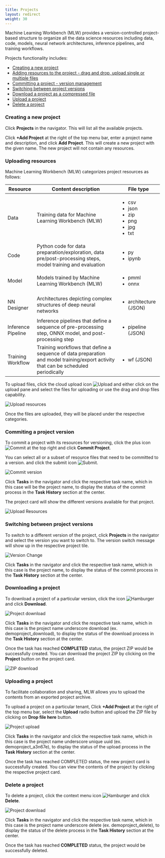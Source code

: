 ```yaml
---
title: Projects
layout: redirect
weight: 30
---
```


Machine Learning Workbench (MLW) provides a version-controlled project-based structure to organize all the data science resources including data, code, models, neural network architectures, inference pipelines, and training workflows.

Projects functionality includes:

* [Creating a new project](#creating-a-new-project)
* [Adding resources to the project - drag and drop, upload single or multiple files](#uploading-resources)
* [Committing a project - version management](#commiting-a-project-version)
* [Switching between project versions](#switch-project-version)
* [Download a project as a compressed file](#download-a-project)
* [Upload a project](#upload-a-project)
* [Delete a project](#delete-a-project)

### Creating a new project

Click **Projects** in the navigator. This will list all the available projects.

Click **+Add Project** at the right of the top menu bar, enter a project name and description, and click **Add Project**. This will create a new project with the given name. The new project will not contain any resources.

### Uploading resources

Machine Learning Workbench (MLW) categorizes project resources as follows:

| Resource | Content description | File type |
|-----     |-----        |-----      |
| Data | Training data for Machine Learning Workbench (MLW) | <ul><li>csv</li><li>json</li><li>zip</li><li>png</li><li>jpg</li><li>txt</li></ul> |
| Code | Python code for data preparation/exploration, data pre/post-processing steps, model training and evaluation | <ul><li>py</li><li>ipynb</li></ul> |
| Model | Models trained by Machine Learning Workbench (MLW) | <ul><li>pmml</li><li>onnx</li></ul> |
| NN Designer | Architectures depicting complex structures of deep neural networks | <ul><li>architecture (JSON)</li></ul> |
| Inference Pipeline | Inference pipelines that define a sequence of pre-processing step, ONNX model, and post-processing step | <ul><li>pipeline (JSON)</li></ul> |
| Training Workflow | Training workflows that define a sequence of data preparation and model training/export activity that can be scheduled periodically | <ul><li>wf (JSON)</li></ul> |

To upload files, click the cloud upload icon <img src="/images/zementis/mlw-upload-icon.png" alt="Upload" style="display:inline-block; margin:0"> and either click on the upload pane and select the files for uploading or use the drag and drop files capability.

![Upload resources](/images/zementis/mlw-app-upload-resources.png)

Once the files are uploaded, they will be placed under the respective categories.

### Commiting a project version

To commit a project with its resources for versioning, click the plus icon <img src="/images/zementis/mlw-commit-add-icon.png" alt="Commit" style="display:inline-block; margin:0"> at the top right and click **Commit Project**.

You can select all or a subset of resource files that need to be committed to a version. and click the submit icon <img src="/images/zementis/mlw-submit-icon.png" alt="Submit" style="display:inline-block; margin:0">.

![Commit version](/images/zementis/mlw-app-project-commit-select.png)

Click **Tasks** in the navigator and click the respective task name, which in this case will be the project name, to display the status of the commit process in the **Task History** section at the center.

The project card will show the different versions available for that project.

![Upload Resources](/images/zementis/mlw-app-project-version.png)

### Switching between project versions

To switch to a different version of the project, click **Projects** in the navigator and select the version you want to switch to. The version switch message will show up in the respective project tile.

![Version Change](/images/zementis/mlw-app-project-version-change.png)

Click **Tasks** in the navigator and click the respective task name, which in this case is the project name, to display the status of the commit process in the **Task History** section at the center.

### Downloading a project

To download a project of a particular version, click the icon <img src="/images/zementis/mlw-hamburger-icon.png" alt="Hamburger" style="display:inline-block; margin:0"> and click **Download**.

![Project download](/images/zementis/mlw-app-project-download.png)

Click **Tasks** in the navigator and click the respective task name, which in this case is the project name underscore download (ex. demoproject_download), to display the status of the download process in the **Task History** section at the center.

Once the task has reached **COMPLETED** status, the project ZIP would be successfully created. You can download the project ZIP by clicking on the **Project** button on the project card.

![ZIP download](/images/zementis/mlw-app-project-download-zip.png)


### Uploading a project

To facilitate collaboration and sharing, MLW allows you to upload the contents from an exported project archive.

To upload a project on a particular tenant, Click **+Add Project** at the right of the top menu bar, select the **Upload** radio button and upload the ZIP file by clicking on **Drop file here** button.

![Project upload](/images/zementis/mlw-app-project-upload.png)

Click **Tasks** in the navigator and click the respective task name, which in this case is the project name underscore unique uuid (ex. demoproject_a3n67e), to display the status of the upload process in the **Task History** section at the center.

Once the task has reached COMPLETED status, the new project card is successfully created. You can view the contents of the project by clicking the respective project card.

### Delete a project

To delete a project, click the context menu icon <img src="/images/zementis/mlw-hamburger-icon.png" alt="Hamburger" style="display:inline-block; margin:0"> and click **Delete**.

![Project download](/images/zementis/mlw-app-project-delete.png)

Click **Tasks** in the navigator and click the respective task name, which in this case is the project name underscore delete (ex. demoproject_delete), to display the status of the delete process in the **Task History** section at the center.

Once the task has reached **COMPLETED** status, the project would be successfully deleted.
